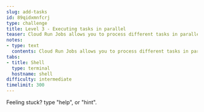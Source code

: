 ```yaml
---
slug: add-tasks
id: 89qidxmnfcrj
type: challenge
title: Level 3 - Executing tasks in parallel
teaser: Cloud Run Jobs allows you to process different tasks in parallel.
notes:
- type: text
  contents: Cloud Run Jobs allows you to process different tasks in parallel.
tabs:
- title: Shell
  type: terminal
  hostname: shell
difficulty: intermediate
timelimit: 300
---
```

Feeling stuck? type "help", or "hint".